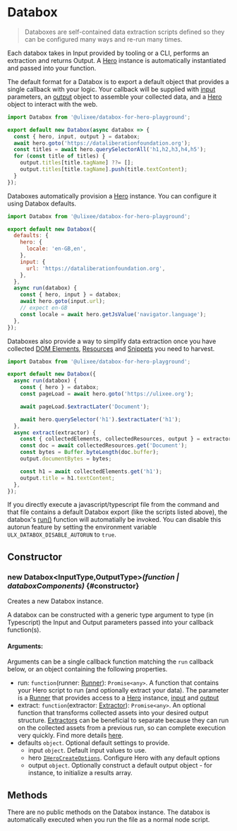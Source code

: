 # Databox

> Databoxes are self-contained data extraction scripts defined so they can be configured many ways and re-run many times.

Each databox takes in Input provided by tooling or a CLI, performs an extraction and returns Output. A [Hero](/docs/hero) instance is automatically instantiated and passed into your function. 

The default format for a Databox is to export a default object that provides a single callback with your logic. Your callback will be supplied with [input](#input) parameters, an [output](#output) object to assemble your collected data, and a [Hero](/docs/hero) object to interact with the web.

```js
import Databox from '@ulixee/databox-for-hero-playground';

export default new Databox(async databox => {
  const { hero, input, output } = databox;
  await hero.goto('https://dataliberationfoundation.org');
  const titles = await hero.querySelectorAll('h1,h2,h3,h4,h5');
  for (const title of titles) {
    output.titles[title.tagName] ??= [];
    output.titles[title.tagName].push(title.textContent);
  }
});
```

Databoxes automatically provision a [Hero](/docs/hero) instance. You can configure it using Databox defaults.

```js
import Databox from '@ulixee/databox-for-hero-playground';

export default new Databox({
  defaults: {
    hero: {
      locale: 'en-GB,en',
    },
    input: {
      url: 'https://dataliberationfoundation.org',
    },
  },
  async run(databox) {
    const { hero, input } = databox;
    await hero.goto(input.url);
    // expect en-GB
    const locale = await hero.getJsValue('navigator.language');
  },
});
```

Databoxes also provide a way to simplify data extraction once you have collected [DOM Elements](/docs/databox/advanced-client/collected-elements), [Resources](/docs/databox/advanced-client/collected-resources) and [Snippets](/docs/databox/advanced-client/collected-snippets) you need to harvest.

```js
import Databox from '@ulixee/databox-for-hero-playground';

export default new Databox({
  async run(databox) {
    const { hero } = databox;
    const pageLoad = await hero.goto('https://ulixee.org');

    await pageLoad.$extractLater('Document');

    await hero.querySelector('h1').$extractLater('h1');
  },
  async extract(extractor) {
    const { collectedElements, collectedResources, output } = extractor;
    const doc = await collectedResources.get('Document');
    const bytes = Buffer.byteLength(doc.buffer);
    output.documentBytes = bytes;

    const h1 = await collectedElements.get('h1');
    output.title = h1.textContent;
  },
});
```

If you directly execute a javascript/typescript file from the command and that file contains a default Databox export (like the scripts listed above), the databox's [run()](#run) function will automatially be invoked. You can disable this autorun feature by setting the environment variable `ULX_DATABOX_DISABLE_AUTORUN` to `true`.

## Constructor

### new Databox<InputType,OutputType>_(function | databoxComponents)_ {#constructor}

Creates a new Databox instance. 

A databox can be constructed with a generic type argument to type (in Typescript) the Input and Output parameters passed into your callback function(s).

#### **Arguments**:

Arguments can be a single callback function matching the `run` callback below, or an object containing the following properties.

- run: `function`(runner: [Runner](/docs/databox/runner)): `Promise<any>`. A function that contains your Hero script to run (and optionally extract your data). The parameter is a [Runner](/docs/databox/advanced-client/runner) that provides access to a [Hero](/docs/hero) instance, [input](/docs/databox//advanced-client/runner#input) and [output](/docs/databox/advanced-client/runner#output)
- extract: `function`(extractor: [Extractor](/docs/databox/advanced-client/extractor)): `Promise<any>`. An optional function that transforms collected assets into your desired output structure. [Extractors](/docs/databox/advanced-client/extractor) can be beneficial to separate because they can run on the collected assets from a previous run, so can complete execution very quickly. Find more details [here](/docs/databox/advanced-client/extractor).
- defaults `object`. Optional default settings to provide.
  - input `object`. Default input values to use.
  - hero [`IHeroCreateOptions`](/docs/hero/basic-client/hero#constructor). Configure Hero with any default options
  - output `object`. Optionally construct a default output object - for instance, to initialize a results array.

## Methods

There are no public methods on the Databox instance. The databox is automatically executed when you run the file as a normal node script.
